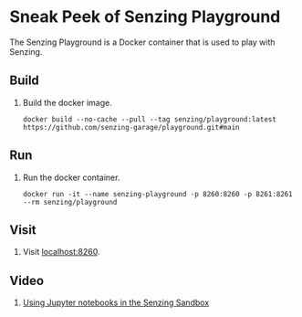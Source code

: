 # Sneak Peek of Senzing Playground

The Senzing Playground is a Docker container that is used to play with Senzing.

## Build

1. Build the docker image.

    ```console
    docker build --no-cache --pull --tag senzing/playground:latest https://github.com/senzing-garage/playground.git#main
    ```

## Run

1. Run the docker container.

    ```console
    docker run -it --name senzing-playground -p 8260:8260 -p 8261:8261 --rm senzing/playground
    ```

## Visit

1. Visit [localhost:8260].

[localhost:8260]: http://localhost:8260

## Video

1. [Using Jupyter notebooks in the Senzing Sandbox]

[Using Jupyter notebooks in the Senzing Sandbox]: <https://senzing.dockter.com/files/presentations/jupyter-sandbox.mp4>
